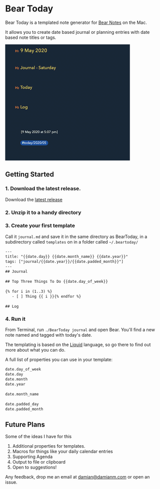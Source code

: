 # Bear Today

Bear Today is a templated note generator for [Bear Notes](https://bear.app/) on the Mac.

It allows you to create date based journal or planning entries with date based note titles or tags.



<img src="./BearTodayNote.png" alt="BearTodayNote" />

## Getting Started

### 1. Download the latest release.

Download the [latest release](https://github.com/DamianMac/bear-today/releases)

### 2. Unzip it to a handy directory

### 3. Create your first template

Call it `journal.md` and save it in the same directory as BearToday, in a subdirectory called `templates` on in a folder called `~/.beartoday/`

```
---
title: "{{date.day}} {{date.month_name}} {{date.year}}"
tags: ["journal/{{date.year}}/{{date.padded_month}}"]
---
## Journal

## Top Three Things To Do {{date.day_of_week}}

{% for i in (1..3) %}
   - [ ] Thing {{ i }}{% endfor %}

## Log

```

### 4. Run it

From Terminal, run `./BearToday journal` and open Bear. You'll find a new note named and tagged with today's date.


The templating is based on the [Liquid](https://shopify.github.io/liquid/) language, so go there to find out more about what you can do.  

A full list of properties you can use in your template:

```
date.day_of_week
date.day
date.month
date.year

date.month_name

date.padded_day
date.padded_month
```

## Future Plans

Some of the ideas I have for this 
1. Additional properties for templates.
1. Macros for things like your daily calendar entries
1. Supporting Agenda
1. Output to file or clipboard
1. Open to suggestions!

Any feedback, drop me an email at damian@damianm.com or open an issue.


